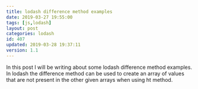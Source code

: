 ```yaml
---
title: lodash difference method examples
date: 2019-03-27 19:55:00
tags: [js,lodash]
layout: post
categories: lodash
id: 407
updated: 2019-03-28 19:37:11
version: 1.1
---
```


In this post I will be writing about some lodash difference method examples. In lodash the difference method can be used to create an array of values that are not present in the other given arrays when using ht method.

<!-- more -->

